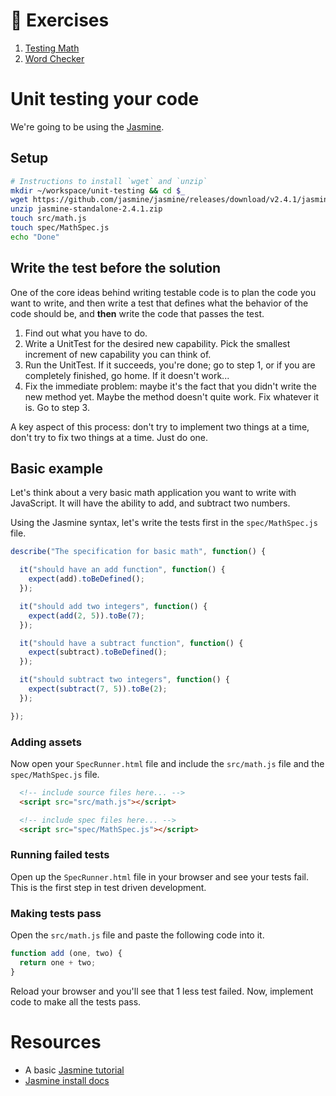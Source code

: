 # :pushpin: Exercises

1. [Testing Math](../exercises/MJ_TESTING_MATH.md)
1. [Word Checker](../exercises/MJ_TESTING_WORD_CHECKER.md)

# Unit testing your code

We're going to be using the [Jasmine](https://jasmine.github.io/2.4/introduction.html).

## Setup

```bash
# Instructions to install `wget` and `unzip`
mkdir ~/workspace/unit-testing && cd $_
wget https://github.com/jasmine/jasmine/releases/download/v2.4.1/jasmine-standalone-2.4.1.zip
unzip jasmine-standalone-2.4.1.zip
touch src/math.js
touch spec/MathSpec.js
echo "Done"
```

## Write the test before the solution

One of the core ideas behind writing testable code is to plan the code you want to write, and then write a test that defines what the behavior of the code should be, and **then** write the code that passes the test.

1. Find out what you have to do.
1. Write a UnitTest for the desired new capability. Pick the smallest increment of new capability you can think of.
1. Run the UnitTest. If it succeeds, you're done; go to step 1, or if you are completely finished, go home. If it doesn't work...
1. Fix the immediate problem: maybe it's the fact that you didn't write the new method yet. Maybe the method doesn't quite work. Fix whatever it is. Go to step 3.

A key aspect of this process: don't try to implement two things at a time, don't try to fix two things at a time. Just do one.

## Basic example

Let's think about a very basic math application you want to write with JavaScript. It will have the ability to add, and subtract two numbers.

Using the Jasmine syntax, let's write the tests first in the `spec/MathSpec.js` file.

```js
describe("The specification for basic math", function() {

  it("should have an add function", function() {
    expect(add).toBeDefined();
  });

  it("should add two integers", function() {
    expect(add(2, 5)).toBe(7);
  });

  it("should have a subtract function", function() {
    expect(subtract).toBeDefined();
  });

  it("should subtract two integers", function() {
    expect(subtract(7, 5)).toBe(2);
  });

});
```

### Adding assets

Now open your `SpecRunner.html` file and include the `src/math.js` file and the `spec/MathSpec.js` file.

```html
  <!-- include source files here... -->
  <script src="src/math.js"></script>

  <!-- include spec files here... -->
  <script src="spec/MathSpec.js"></script>
```

### Running failed tests

Open up the `SpecRunner.html` file in your browser and see your tests fail. This is the first step in test driven development.

### Making tests pass

Open the `src/math.js` file and paste the following code into it.

```js
function add (one, two) {
  return one + two;
}
```

Reload your browser and you'll see that 1 less test failed. Now, implement code to make all the tests pass.

# Resources

* A basic [Jasmine tutorial](http://evanhahn.com/how-do-i-jasmine/)
* [Jasmine install docs](https://github.com/jasmine/jasmine#installation)
